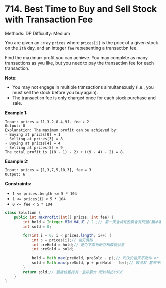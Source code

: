 # 714. Best Time to Buy and Sell Stock with Transaction Fee

Methods: DP
Difficulty: Medium

You are given an array `prices` where `prices[i]` is the price of a given stock on the `ith` day, and an integer `fee` representing a transaction fee.

Find the maximum profit you can achieve. You may complete as many transactions as you like, but you need to pay the transaction fee for each transaction.

**Note:**

- You may not engage in multiple transactions simultaneously (i.e., you must sell the stock before you buy again).
- The transaction fee is only charged once for each stock purchase and sale.

**Example 1:**

```
Input: prices = [1,3,2,8,4,9], fee = 2
Output: 8
Explanation: The maximum profit can be achieved by:
- Buying at prices[0] = 1
- Selling at prices[3] = 8
- Buying at prices[4] = 4
- Selling at prices[5] = 9
The total profit is ((8 - 1) - 2) + ((9 - 4) - 2) = 8.

```

**Example 2:**

```
Input: prices = [1,3,7,5,10,3], fee = 3
Output: 6

```

**Constraints:**

- `1 <= prices.length <= 5 * 104`
- `1 <= prices[i] < 5 * 104`
- `0 <= fee < 5 * 104`

```java
class Solution {
    public int maxProfit(int[] prices, int fee) {
        int hold = Integer.MIN_VALUE / 2 ;// 第一天會持有股票會有問題(無本獲利) 設最小第一天會overflow
        int sold = 0;

        for(int i = 0; i < prices.length; i++) {
            int p = prices[i];// 當天價格
            int preHold = hold;// 避免下面判斷互相改變狀態
            int preSold = sold;

            hold = Math.max(preHold, preSold - p);// 取決於當天不動作 or 今天買入
            sold = Math.max(preSold, p + preHold - fee);// 取決於 當天不動作 or 以今天價格賣出 
        }
        return sold;// 最後依舊持有一定非最大 所以輸出sold
    }
}
```